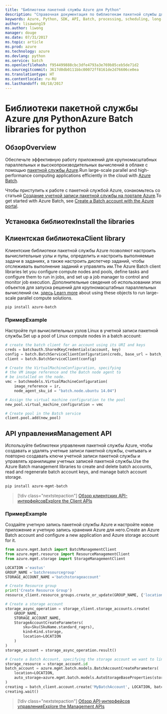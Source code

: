 ```yaml
---
title: "Библиотеки пакетной службы Azure для Python"
description: "Справочная документация по библиотекам пакетной службы для Python"
keywords: Azure, Python, SDK, API, Batch, processing, scheduling, long-running
author: lisawong19
ms.author: liwong
manager: douge
ms.date: 07/31/2017
ms.topic: article
ms.prod: azure
ms.technology: azure
ms.devlang: python
ms.service: batch
ms.openlocfilehash: f954499888cbc3dfe4793a3e769b85ceb5de71d2
ms.sourcegitcommit: 3617d0db0111bbc00072ff8161de2d76606ce0ea
ms.translationtype: HT
ms.contentlocale: ru-RU
ms.lasthandoff: 08/18/2017
---
```

# <a name="azure-batch-libraries-for-python"></a><span data-ttu-id="21a08-104">Библиотеки пакетной службы Azure для Python</span><span class="sxs-lookup"><span data-stu-id="21a08-104">Azure Batch libraries for python</span></span>

## <a name="overview"></a><span data-ttu-id="21a08-105">Обзор</span><span class="sxs-lookup"><span data-stu-id="21a08-105">Overview</span></span>

<span data-ttu-id="21a08-106">Обеспечьте эффективную работу приложений для крупномасштабных параллельных и высокопроизводительных вычислений в облаке с помощью [пакетной службы Azure](/azure/batch/batch-technical-overview).</span><span class="sxs-lookup"><span data-stu-id="21a08-106">Run large-scale parallel and high-performance computing applications efficiently in the cloud with [Azure Batch](/azure/batch/batch-technical-overview).</span></span>   

<span data-ttu-id="21a08-107">Чтобы приступить к работе с пакетной службой Azure, ознакомьтесь со статьей [Создание учетной записи пакетной службы на портале Azure](/azure/batch/batch-account-create-portal).</span><span class="sxs-lookup"><span data-stu-id="21a08-107">To get started with Azure Batch, see [Create a Batch account with the Azure portal](/azure/batch/batch-account-create-portal).</span></span>

## <a name="install-the-libraries"></a><span data-ttu-id="21a08-108">Установка библиотек</span><span class="sxs-lookup"><span data-stu-id="21a08-108">Install the libraries</span></span>

## <a name="client-library"></a><span data-ttu-id="21a08-109">Клиентская библиотека</span><span class="sxs-lookup"><span data-stu-id="21a08-109">Client library</span></span>
<span data-ttu-id="21a08-110">Клиентские библиотеки пакетной службы Azure позволяют настроить вычислительные узлы и пулы, определить и настроить выполняемые задачи в заданиях, а также настроить диспетчер заданий, чтобы отслеживать выполнение заданий и управлять им.</span><span class="sxs-lookup"><span data-stu-id="21a08-110">The Azure Batch client libraries let you configure compute nodes and pools, define tasks and configure them to run in jobs, and set up a job manager to control and monitor job execution.</span></span> <span data-ttu-id="21a08-111">Дополнительные сведения об использовании этих объектов для запуска решений для крупномасштабных параллельных вычислений см. [здесь](/azure/batch/batch-api-basics).</span><span class="sxs-lookup"><span data-stu-id="21a08-111">[Learn more](/azure/batch/batch-api-basics) about using these objects to run large-scale parallel compute solutions.</span></span>

```bash
pip install azure-batch
```
### <a name="example"></a><span data-ttu-id="21a08-112">Пример</span><span class="sxs-lookup"><span data-stu-id="21a08-112">Example</span></span>

<span data-ttu-id="21a08-113">Настройте пул вычислительных узлов Linux в учетной записи пакетной службы.</span><span class="sxs-lookup"><span data-stu-id="21a08-113">Set up a pool of Linux compute nodes in a batch account:</span></span>

```python
# create the batch client for an account using its URI and keys
creds = batchauth.SharedKeyCredentials(account, key)
config = batch.BatchServiceClientConfiguration(creds, base_url = batch_url)
client = batch.BatchServiceClient(config)

# Create the VirtualMachineConfiguration, specifying
# the VM image reference and the Batch node agent to
# be installed on the node.
vmc = batchmodels.VirtualMachineConfiguration(
    image_reference = ir,
    node_agent_sku_id = "batch.node.ubuntu 14.04")

# Assign the virtual machine configuration to the pool
new_pool.virtual_machine_configuration = vmc

# Create pool in the Batch service
client.pool.add(new_pool)
```

## <a name="management-api"></a><span data-ttu-id="21a08-114">API управления</span><span class="sxs-lookup"><span data-stu-id="21a08-114">Management API</span></span>
<span data-ttu-id="21a08-115">Используйте библиотеки управления пакетной службы Azure, чтобы создавать и удалять учетные записи пакетной службы, считывать и повторно создавать ключи учетной записи пакетной службы и управлять хранилищем учетных записей пакетной службы.</span><span class="sxs-lookup"><span data-stu-id="21a08-115">Use the Azure Batch management libraries to create and delete batch accounts, read and regenerate batch account keys, and manage batch account storage.</span></span>

```bash
pip install azure-mgmt-batch
```
> [!div class="nextstepaction"]
> [<span data-ttu-id="21a08-116">Обзор клиентских API-интерфейсов</span><span class="sxs-lookup"><span data-stu-id="21a08-116">Explore the Client APIs</span></span>](/python/api/overview/azure/batch/clientlibrary)

### <a name="example"></a><span data-ttu-id="21a08-117">Пример</span><span class="sxs-lookup"><span data-stu-id="21a08-117">Example</span></span>
<span data-ttu-id="21a08-118">Создайте учетную запись пакетной службы Azure и настройте новое приложение и учетную запись хранения Azure для него.</span><span class="sxs-lookup"><span data-stu-id="21a08-118">Create an Azure Batch account and configure a new application and Azure storage account for it.</span></span>

```python
from azure.mgmt.batch import BatchManagementClient
from azure.mgmt.resource import ResourceManagementClient
from azure.mgmt.storage import StorageManagementClient

LOCATION ='eastus'
GROUP_NAME ='batchresourcegroup'
STORAGE_ACCOUNT_NAME ='batchstorageaccount'

# Create Resource group
print('Create Resource Group')
resource_client.resource_groups.create_or_update(GROUP_NAME, {'location': LOCATION})

# Create a storage account
storage_async_operation = storage_client.storage_accounts.create(
    GROUP_NAME,
    STORAGE_ACCOUNT_NAME,
    StorageAccountCreateParameters(
        sku=Sku(SkuName.standard_ragrs),
        kind=Kind.storage,
        location=LOCATION
    )
)
storage_account = storage_async_operation.result()

# Create a Batch Account, specifying the storage account we want to link
storage_resource = storage_account.id
batch_account = azure.mgmt.batch.models.BatchAccountCreateParameters(
    location=LOCATION,
    auto_storage=azure.mgmt.batch.models.AutoStorageBaseProperties(storage_resource)
)
creating = batch_client.account.create('MyBatchAccount', LOCATION, batch_account)
creating.wait()
```

> [!div class="nextstepaction"]
> [<span data-ttu-id="21a08-119">Обзор API-интерфейсов управления</span><span class="sxs-lookup"><span data-stu-id="21a08-119">Explore the Management APIs</span></span>](/python/api/overview/azure/batch/managementlibrary)